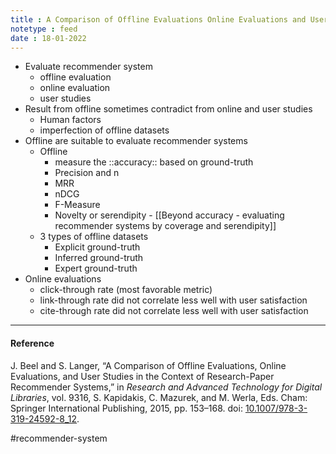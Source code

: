 ```yaml
---
title : A Comparison of Offline Evaluations Online Evaluations and User Studies
notetype : feed
date : 18-01-2022
---
```



- Evaluate recommender system
	- offline evaluation
	- online evaluation
	- user studies
- Result from offline sometimes contradict from online and user studies
	- Human factors
	- imperfection of offline datasets
- Offline are suitable to evaluate recommender systems
	- Offline
		- measure the ::accuracy:: based on ground-truth
		- Precision and n
		- MRR
		- nDCG
		- F-Measure
		- Novelty or serendipity - [[Beyond accuracy - evaluating recommender systems by coverage and serendipity]]
	- 3 types of offline datasets
		- Explicit ground-truth
		- Inferred ground-truth
		- Expert ground-truth
- Online evaluations
	- click-through rate (most favorable metric)
	- link-through rate did not correlate less well with user satisfaction
	- cite-through rate did not correlate less well with user satisfaction



---

#### Reference

J. Beel and S. Langer, “A Comparison of Offline Evaluations, Online Evaluations, and User Studies in the Context of Research-Paper Recommender Systems,” in _Research and Advanced Technology for Digital Libraries_, vol. 9316, S. Kapidakis, C. Mazurek, and M. Werla, Eds. Cham: Springer International Publishing, 2015, pp. 153–168. doi: [10.1007/978-3-319-24592-8_12](https://doi.org/10.1007/978-3-319-24592-8_12).


#recommender-system